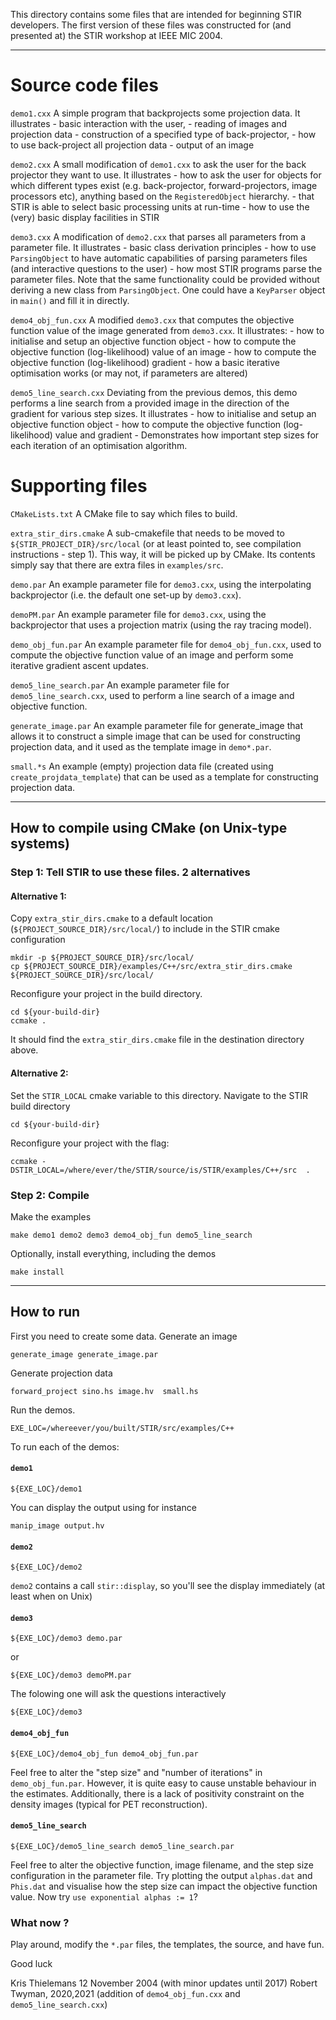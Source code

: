 
This directory contains some files that are intended for beginning STIR developers. The first version of these files was constructed for (and presented at) the STIR workshop at IEEE MIC 2004.

-----------------

# Source code files

`demo1.cxx`
	A simple program that backprojects some projection data.
	It illustrates
	- basic interaction with the user,
	- reading of images and projection data
	- construction of a specified type of back-projector,
	- how to use back-project all projection data
	- output of an image

`demo2.cxx`
	A small modification of `demo1.cxx` to ask the user for the back projector they want to use.
	It illustrates
	- how to ask the user for objects for which different types
	  exist (e.g. back-projector, forward-projectors, image processors 
	  etc), anything based on the `RegisteredObject` hierarchy.
	- that STIR is able to select basic processing units at run-time
	- how to use the (very) basic display facilities in STIR

`demo3.cxx`
	A modification of `demo2.cxx` that parses all parameters from a parameter file.
	It illustrates
	- basic class derivation principles
	- how to use `ParsingObject` to have automatic capabilities of parsing parameters files (and interactive questions to the user)
	- how most STIR programs parse the parameter files.
Note that the same functionality could be provided without deriving a new class from `ParsingObject`. One could have a `KeyParser` object in `main()` and fill it in directly.

`demo4_obj_fun.cxx`
	A modified `demo3.cxx` that computes the objective function  value of the image generated from `demo3.cxx`.
	  It illustrates:
		- how to initialise and setup an objective function object
		- how to compute the objective function (log-likelihood) value of an image
	    - how to compute the objective function (log-likelihood) gradient
	    - how a basic iterative optimisation works (or may not, if parameters are altered)

`demo5_line_search.cxx`
	Deviating from the previous demos, this demo performs a line search from a provided image in the direction of the gradient for various step sizes.
	  It illustrates
		- how to initialise and setup an objective function object
		- how to compute the objective function (log-likelihood) value and gradient
	    - Demonstrates how important step sizes for each iteration of an optimisation algorithm.
 

# Supporting files

`CMakeLists.txt`
	A CMake file to say which files to build.
	
`extra_stir_dirs.cmake`
	A sub-cmakefile that needs to be moved to `${STIR_PROJECT_DIR}/src/local` (or at least pointed to, see compilation instructions - step 1). This way, it will be picked up by CMake. Its contents simply say that there are extra files in `examples/src`.

`demo.par`
	An example parameter file for `demo3.cxx`, using the interpolating backprojector (i.e. the default one set-up by `demo3.cxx`).

`demoPM.par`
	An example parameter file for `demo3.cxx`, using the  backprojector that uses a projection matrix (using the ray tracing model).

`demo_obj_fun.par`
	An example parameter file for `demo4_obj_fun.cxx`, used to compute the objective function value of an image and perform  some iterative gradient ascent updates.

`demo5_line_search.par`
	An example parameter file for `demo5_line_search.cxx`, used to perform a line search of a image and objective function.

`generate_image.par`
	An example parameter file for generate_image that allows it to construct a simple image that can be used for constructing  projection data, and it used as the template image in `demo*.par`.

`small.*s`
	An example (empty) projection data file (created using  `create_projdata_template`) that can be used as a template for constructing projection data.

-----------------------------------------------

## How to compile using CMake (on Unix-type systems)
### Step 1: Tell STIR to use these files. 2 alternatives

#### Alternative 1: 
Copy `extra_stir_dirs.cmake` to a default location (`${PROJECT_SOURCE_DIR}/src/local/`) to include in the STIR cmake configuration
```
mkdir -p ${PROJECT_SOURCE_DIR}/src/local/
cp ${PROJECT_SOURCE_DIR}/examples/C++/src/extra_stir_dirs.cmake ${PROJECT_SOURCE_DIR}/src/local/
```
Reconfigure your project in the build directory.
```
cd ${your-build-dir}
ccmake .
```
It should find the `extra_stir_dirs.cmake` file in the destination directory above.

#### Alternative 2: 
Set the `STIR_LOCAL` cmake variable to this directory. Navigate to the STIR build directory
```
cd ${your-build-dir}
```
Reconfigure your project with the flag:
```
ccmake -DSTIR_LOCAL=/where/ever/the/STIR/source/is/STIR/examples/C++/src  .
```

### Step 2: Compile
Make the examples
```
make demo1 demo2 demo3 demo4_obj_fun demo5_line_search
```
Optionally, install everything, including the demos
```
make install
```

----------
## How to run

First you need to create some data. Generate an image

```
generate_image generate_image.par
```

Generate projection data
```
forward_project sino.hs image.hv  small.hs
```

Run the demos.
```
EXE_LOC=/whereever/you/built/STIR/src/examples/C++
```
To run each of the demos:


#### `demo1`
```
${EXE_LOC}/demo1
```
You can display the output using for instance
```
manip_image output.hv
```
      
#### `demo2`
```
${EXE_LOC}/demo2
```
`demo2` contains a call `stir::display`, so you'll see the display immediately (at least when on Unix)

#### `demo3`
```
${EXE_LOC}/demo3 demo.par
```
or
```
${EXE_LOC}/demo3 demoPM.par
```
The folowing one will ask the questions interactively
```
${EXE_LOC}/demo3 
```

#### `demo4_obj_fun`
```
${EXE_LOC}/demo4_obj_fun demo4_obj_fun.par
```

Feel free to alter the "step size" and "number of iterations" in `demo_obj_fun.par`. However, it is quite easy to cause unstable behaviour in the estimates. Additionally, there is a lack of positivity constraint on the density images (typical for PET reconstruction).

#### `demo5_line_search`
```
${EXE_LOC}/demo5_line_search demo5_line_search.par
```
Feel free to alter the objective function, image filename, and the step size configuration in the parameter file. Try plotting the output `alphas.dat` and `Phis.dat` and visualise how the step size can impact the objective function value.
Now try `use exponential alphas := 1`?

### What now ?
Play around, modify the `*.par` files, the templates, the source, and have fun.

Good luck

Kris Thielemans
12 November 2004
(with minor updates until 2017)
Robert Twyman, 2020,2021 (addition of `demo4_obj_fun.cxx` and `demo5_line_search.cxx`)
